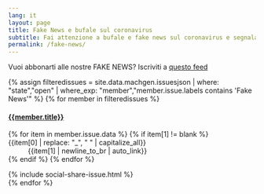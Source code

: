```yaml
---
lang: it
layout: page
title: Fake News e bufale sul coronavirus
subtitle: Fai attenzione a bufale e fake news sul coronavirus e segnalale a Covid19Italia.help
permalink: /fake-news/
---
```


Vuoi abbonarti alle nostre FAKE NEWS? Iscriviti a [questo feed](https://script.googleusercontent.com/macros/echo?user_content_key=-1pBZ5FSSHLKu9ITbEvoauID8dWwF321PgcKMIiUAh4JxLRANyjyIl0H58m-rzCwaJ7nA_a5_baHSztwZFQNyUlMAmjLK_zsm5_BxDlH2jW0nuo2oDemN9CCS2h10ox_1xSncGQajx_ryfhECjZEnMpwm1G-nXDvxsGuhE_BPNBdZvO-e2L8rmrctOWUXYpo9_Bx7cv4i1OqPzsuuyxeTcpYAgK7DOSm&lib=MNwjxxHPb0n3pOMRizSkov0wBSA0_FGxs)

<div class="panel-group">
{% assign filteredissues = site.data.machgen.issuesjson | where: "state","open" | where_exp: "member","member.issue.labels contains 'Fake News'" %}
{% for member in filteredissues %}
<div class="panel-body issuepanel" id="issue{{member.number}}">
<div class="list-group-item">
<a href="{{site.url}}/issues/{{member.number}}"><h4 class="list-group-item-heading">{{member.title}}</h4></a>
<dl class="row">
{% for item in member.issue.data %}
{% if item[1] != blank %}
<dt class="col-sm-3">{{item[0] | replace: "_", " " | capitalize_all}}</dt>
<dd class="col-sm-9">{{item[1] | newline_to_br | auto_link}}</dd>
{% endif %}
{% endfor %}
</dl>
</div>
{% include social-share-issue.html %}
</div>
{% endfor %}
</div>
